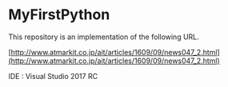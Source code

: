 # MyFirstPython
This repository is an implementation of the following URL.

[http://www.atmarkit.co.jp/ait/articles/1609/09/news047_2.html](http://www.atmarkit.co.jp/ait/articles/1609/09/news047_2.html)

IDE : Visual Studio 2017 RC
